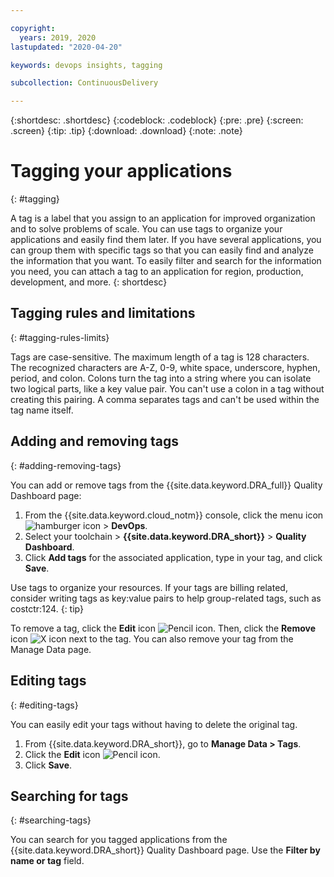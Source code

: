 ```yaml
---

copyright:
  years: 2019, 2020
lastupdated: "2020-04-20"

keywords: devops insights, tagging

subcollection: ContinuousDelivery

---
```


{:shortdesc: .shortdesc}
{:codeblock: .codeblock}
{:pre: .pre}
{:screen: .screen}
{:tip: .tip}
{:download: .download}
{:note: .note}

# Tagging your applications
{: #tagging}

A tag is a label that you assign to an application for improved organization and to solve problems of scale. You can use tags to organize your applications and easily find them later. If you have several applications, you can group them with specific tags so that you can easily find and analyze the information that you want. To easily filter and search for the information you need, you can attach a tag to an application for region, production, development, and more. 
{: shortdesc}


## Tagging rules and limitations
{: #tagging-rules-limits}

Tags are case-sensitive. The maximum length of a tag is 128 characters. The recognized characters are A-Z, 0-9, white space, underscore, hyphen, period, and colon. Colons turn the tag into a string where you can isolate two logical parts, like a key value pair. You can't use a colon in a tag without creating this pairing. A comma separates tags and can't be used within the tag name itself.

## Adding and removing tags
{: #adding-removing-tags}

You can add or remove tags from the {{site.data.keyword.DRA_full}} Quality Dashboard page:

1. From the {{site.data.keyword.cloud_notm}} console, click the menu icon ![hamburger icon](images/icon_hamburger.svg) > **DevOps**.
2. Select your toolchain > **{{site.data.keyword.DRA_short}}** > **Quality Dashboard**.
3. Click **Add tags** for the associated application, type in your tag, and click **Save**. 

Use tags to organize your resources. If your tags are billing related, consider writing tags as key:value pairs to help group-related tags, such as costctr:124.
{: tip}

To remove a tag, click the **Edit** icon ![Pencil icon](../icons/edit-tagging.svg). Then, click the **Remove** icon ![X icon](../icons/close-tagging.svg) next to the tag. You can also remove your tag from the Manage Data page. 

## Editing tags
{: #editing-tags}

You can easily edit your tags without having to delete the original tag. 

1. From {{site.data.keyword.DRA_short}}, go to **Manage Data > Tags**. 
2. Click the **Edit** icon ![Pencil icon](../icons/edit-tagging.svg). 
3. Click **Save**.  

## Searching for tags
{: #searching-tags}

You can search for you tagged applications from the {{site.data.keyword.DRA_short}} Quality Dashboard page. Use the **Filter by name or tag** field. 
